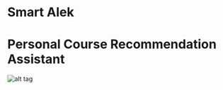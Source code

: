 # Smart Alek 
# Personal Course Recommendation Assistant

![alt tag](https://raw.githubusercontent.com/andrewwong97/smart-alek/master/12980617_1162095250490279_167771219_n.jpg?token=AG_8oeChLPD_ArzXMc0SE6oHjJx-wjhPks5XFHePwA%3D%3D)

